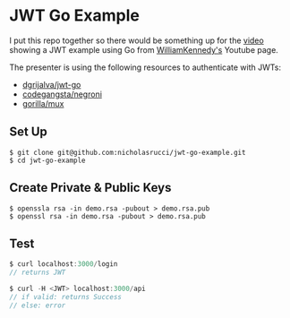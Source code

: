 # JWT Go Example

I put this repo together so there would be something up for the [video][2] showing a JWT example using Go from [WilliamKennedy's][1] Youtube page.

The presenter is using the following resources to authenticate with JWTs:

- [dgrijalva/jwt-go][5]
- [codegangsta/negroni][3]
- [gorilla/mux][4]

## Set Up
```
$ git clone git@github.com:nicholasrucci/jwt-go-example.git
$ cd jwt-go-example
```

## Create Private & Public Keys
```
$ openssla rsa -in demo.rsa -pubout > demo.rsa.pub
$ openssl rsa -in demo.rsa -pubout > demo.rsa.pub
```

## Test
```js
$ curl localhost:3000/login
// returns JWT

$ curl -H <JWT> localhost:3000/api
// if valid: returns Success
// else: error
```

[1]: https://www.youtube.com/channel/UCD15RoW4ySsIE1YrQmspeeg
[2]: https://www.youtube.com/watch?v=eVlxuST7dCA
[3]: https://github.com/codegangsta/negroni
[4]: https://github.com/gorilla/mux
[5]: https://github.com/dgrijalva/jwt-go
